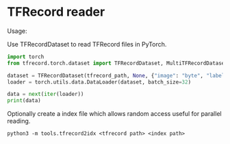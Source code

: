# TFRecord reader

Usage:

Use TFRecordDataset to read TFRecord files in PyTorch.
```python
import torch
from tfrecord.torch.dataset import TFRecordDataset, MultiTFRecordDataset

dataset = TFRecordDataset(tfrecord_path, None, {"image": "byte", "label": "float"})
loader = torch.utils.data.DataLoader(dataset, batch_size=32)

data = next(iter(loader))
print(data)
```

Optionally create a index file which allows random access useful for parallel reading.
```
python3 -m tools.tfrecord2idx <tfrecord path> <index path>
```
